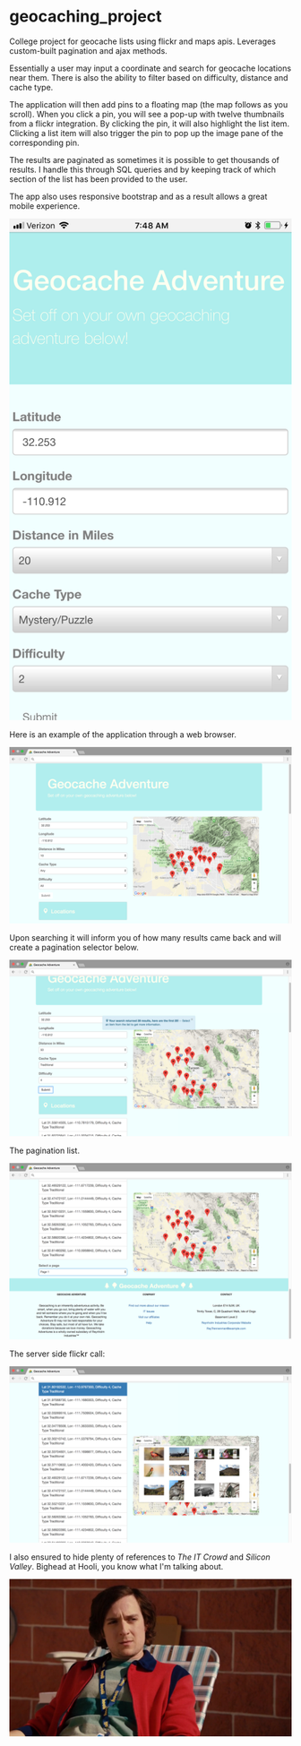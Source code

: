 # geocaching_project
College project for geocache lists using flickr and maps apis. Leverages custom-built pagination and ajax methods.

Essentially a user may input a coordinate and search for geocache locations near them. There is also the ability to filter based on difficulty, distance and cache type.

The application will then add pins to a floating map (the map follows as you scroll). When you click a pin, you will see a pop-up with twelve thumbnails from a flickr integration. By clicking the pin, it will also highlight the list item. Clicking a list item will also trigger the pin to pop up the image pane of the corresponding pin.

The results are paginated as sometimes it is possible to get thousands of results. I handle this through SQL queries and by keeping track of which section of the list has been provided to the user.

The app also uses responsive bootstrap and as a result allows a great mobile experience.

![Geocache Mobile](https://github.com/amnolan/geocaching_project_v01/blob/master/geocache_mobile.jpeg)

Here is an example of the application through a web browser.

![Start](https://github.com/amnolan/geocaching_project_v01/blob/master/start.png)

Upon searching it will inform you of how many results came back and will create a pagination selector below.

![Search](https://github.com/amnolan/geocaching_project_v01/blob/master/search.png)

The pagination list.

![Pagination](https://github.com/amnolan/geocaching_project_v01/blob/master/paginate.png)

The server side flickr call:

![Flickr](https://github.com/amnolan/geocaching_project_v01/blob/master/flickr.png)

I also ensured to hide plenty of references to _The IT Crowd_ and _Silicon Valley_. Bighead at Hooli, you know what I'm talking about.

![Bighead Working on the Roof 'Rest and Vest'](https://github.com/amnolan/geocaching_project_v01/blob/master/bighead.png)
